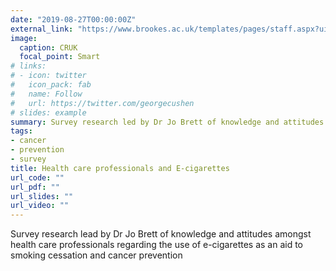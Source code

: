 ```yaml
---
date: "2019-08-27T00:00:00Z"
external_link: "https://www.brookes.ac.uk/templates/pages/staff.aspx?uid=p0077270"
image:
  caption: CRUK
  focal_point: Smart
# links:
# - icon: twitter
#   icon_pack: fab
#   name: Follow
#   url: https://twitter.com/georgecushen
# slides: example
summary: Survey research led by Dr Jo Brett of knowledge and attitudes amongst health care professionals regarding the use of e-cigarettes as an aid to smoking cessation and cancer prevention
tags:
- cancer
- prevention
- survey
title: Health care professionals and E-cigarettes
url_code: ""
url_pdf: ""
url_slides: ""
url_video: ""
---
```

Survey research lead by Dr Jo Brett of knowledge and attitudes amongst health care professionals regarding the use of e-cigarettes as an aid to smoking cessation and cancer prevention
